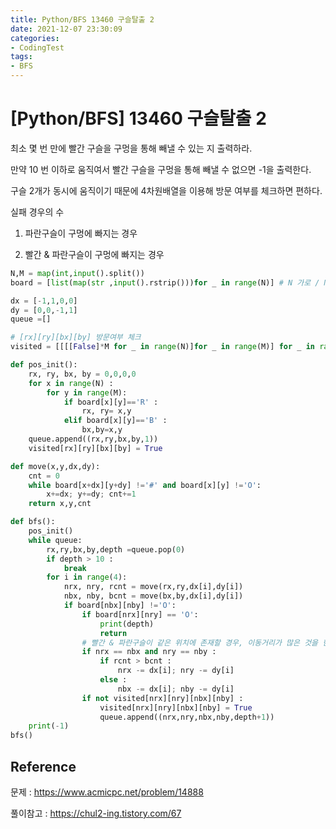 ```yaml
---
title: Python/BFS 13460 구슬탈출 2 
date: 2021-12-07 23:30:09
categories:
- CodingTest
tags:
- BFS
---
```


# [Python/BFS] 13460 구슬탈출 2 



최소 몇 번 만에 빨간 구슬을 구멍을 통해 빼낼 수 있는 지 출력하라. 

만약 10 번 이하로 움직여서 빨간 구슬을 구멍을 통해 빼낼 수 없으면 -1을 출력한다. 



구슬 2개가 동시에 움직이기 때문에 4차원배열을 이용해 방문 여부를 체크하면 편하다.



실패 경우의 수

1. 파란구슬이 구멍에 빠지는 경우

2. 빨간 & 파란구슬이 구멍에 빠지는 경우



```python
N,M = map(int,input().split())
board = [list(map(str ,input().rstrip()))for _ in range(N)] # N 가로 / M 세로

dx = [-1,1,0,0]
dy = [0,0,-1,1]
queue =[]

# [rx][ry][bx][by] 방문여부 체크
visited = [[[[False]*M for _ in range(N)]for _ in range(M)] for _ in range(N)]

def pos_init():
    rx, ry, bx, by = 0,0,0,0
    for x in range(N) :
        for y in range(M):
            if board[x][y]=='R' :
                rx, ry= x,y
            elif board[x][y]=='B' :
                bx,by=x,y
    queue.append((rx,ry,bx,by,1))
    visited[rx][ry][bx][by] = True

def move(x,y,dx,dy):
    cnt = 0 
    while board[x+dx][y+dy] !='#' and board[x][y] !='O':
        x+=dx; y+=dy; cnt+=1
    return x,y,cnt

def bfs():
    pos_init()
    while queue:
        rx,ry,bx,by,depth =queue.pop(0)
        if depth > 10 :
            break
        for i in range(4):
            nrx, nry, rcnt = move(rx,ry,dx[i],dy[i])
            nbx, nby, bcnt = move(bx,by,dx[i],dy[i])
            if board[nbx][nby] !='O':
                if board[nrx][nry] == 'O':
                    print(depth)
                    return
                # 빨간 & 파란구슬이 같은 위치에 존재할 경우, 이동거리가 많은 것을 한칸 뒤로 이동
                if nrx == nbx and nry == nby : 
                    if rcnt > bcnt :
                        nrx -= dx[i]; nry -= dy[i]
                    else :
                        nbx -= dx[i]; nby -= dy[i]
                if not visited[nrx][nry][nbx][nby] :
                    visited[nrx][nry][nbx][nby] = True
                    queue.append((nrx,nry,nbx,nby,depth+1))
    print(-1)
bfs()

```



## Reference

문제 : https://www.acmicpc.net/problem/14888

풀이참고 : https://chul2-ing.tistory.com/67
